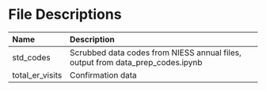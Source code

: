 # File Descriptions

| Name                                       | Description                                                                     |
| :----------------------------------------- | :------------------------------------------------------------------------------ |
| std_codes                                  | Scrubbed data codes from NIESS annual files, output from data_prep_codes.ipynb  |                        
| total_er_visits                            | Confirmation data                                                      |

